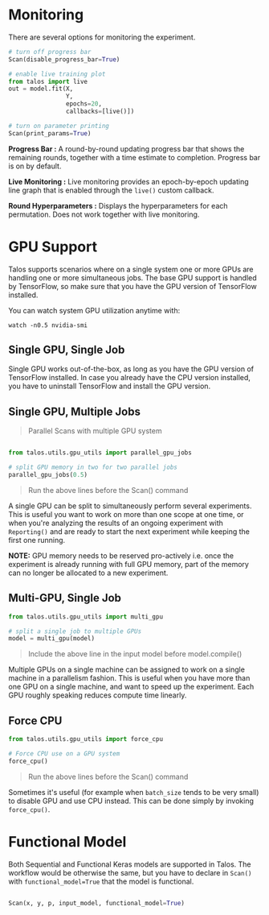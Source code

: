 # Monitoring

There are several options for monitoring the experiment.

```python
# turn off progress bar
Scan(disable_progress_bar=True)

# enable live training plot
from talos import live
out = model.fit(X,
                Y,
                epochs=20,
                callbacks=[live()])

# turn on parameter printing
Scan(print_params=True)
```

**Progress Bar :** A round-by-round updating progress bar that shows the remaining rounds, together with a time estimate to completion. Progress bar is on by default.

**Live Monitoring :** Live monitoring provides an epoch-by-epoch updating line graph that is enabled through the `live()` custom callback.

**Round Hyperparameters :** Displays the hyperparameters for each permutation. Does not work together with live monitoring.

# GPU Support

Talos supports scenarios where on a single system one or more GPUs are handling one or more simultaneous jobs. The base GPU support is handled by TensorFlow, so make sure that you have the GPU version of TensorFlow installed.

You can watch system GPU utilization anytime with:

`watch -n0.5 nvidia-smi`

## Single GPU, Single Job

Single GPU works out-of-the-box, as long as you have the GPU version of TensorFlow installed. In case you already have the CPU version installed, you have to uninstall TensorFlow and install the GPU version.

## Single GPU, Multiple Jobs

> Parallel Scans with multiple GPU system

```python

from talos.utils.gpu_utils import parallel_gpu_jobs

# split GPU memory in two for two parallel jobs
parallel_gpu_jobs(0.5)

```
> Run the above lines before the Scan() command

A single GPU can be split to simultaneously perform several experiments. This is useful you want to work on more than one scope at one time, or when you're analyzing the results of an ongoing experiment with `Reporting()` and are ready to start the next experiment while keeping the first one running.

**NOTE:** GPU memory needs to be reserved pro-actively i.e. once the experiment is already running with full GPU memory, part of the memory can no longer be allocated to a new experiment.

## Multi-GPU, Single Job

```python
from talos.utils.gpu_utils import multi_gpu

# split a single job to multiple GPUs
model = multi_gpu(model)
```
> Include the above line in the input model before model.compile()

Multiple GPUs on a single machine can be assigned to work on a single machine in a parallelism fashion. This is useful when you have more than one GPU on a single machine, and want to speed up the experiment. Each GPU roughly speaking reduces compute time linearly.

## Force CPU

```python
from talos.utils.gpu_utils import force_cpu

# Force CPU use on a GPU system
force_cpu()
```
> Run the above lines before the Scan() command

Sometimes it's useful (for example when `batch_size` tends to be very small) to disable GPU and use CPU instead. This can be done simply by invoking `force_cpu()`.


# Functional Model

Both Sequential and Functional Keras models are supported in Talos. The workflow would be otherwise the same, but you have to declare in `Scan()` with `functional_model=True` that the model is functional.

```python

Scan(x, y, p, input_model, functional_model=True)

```
